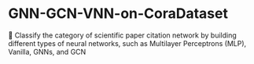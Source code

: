 # GNN-GCN-VNN-on-CoraDataset
🪸 Classify the category of scientific paper citation network by building different types of neural networks, such as Multilayer Perceptrons (MLP), Vanilla, GNNs, and GCN
